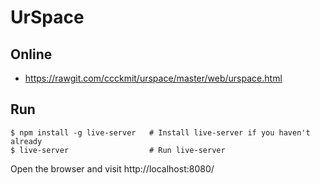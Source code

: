 # UrSpace

## Online

* https://rawgit.com/ccckmit/urspace/master/web/urspace.html

## Run

```
$ npm install -g live-server   # Install live-server if you haven't already
$ live-server                  # Run live-server
```

Open the browser and visit http://localhost:8080/

